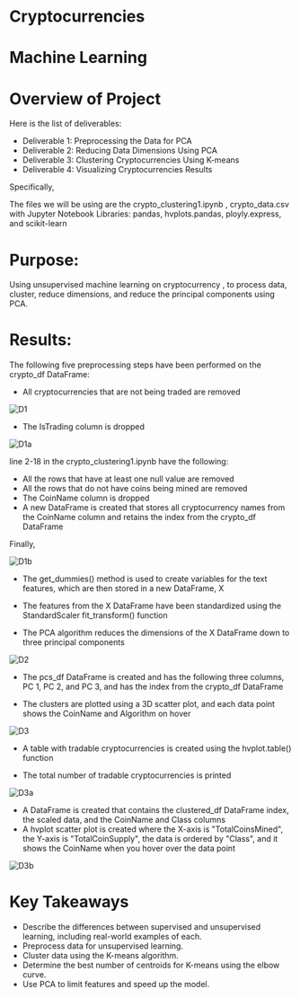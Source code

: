 # Cryptocurrencies
 
# Machine Learning

# Overview of Project

Here is the list of deliverables:

- Deliverable 1: Preprocessing the Data for PCA
- Deliverable 2: Reducing Data Dimensions Using PCA
- Deliverable 3: Clustering Cryptocurrencies Using K-means
- Deliverable 4: Visualizing Cryptocurrencies Results


Specifically,

The files we will be using are the crypto_clustering1.ipynb , crypto_data.csv with Jupyter Notebook Libraries: pandas, hvplots.pandas, ployly.express, and scikit-learn 

# Purpose:
Using unsupervised machine learning on cryptocurrency , to process data, cluster, reduce dimensions, and reduce the principal components using PCA. 

# Results:

The following five preprocessing steps have been performed on the crypto_df DataFrame:

- All cryptocurrencies that are not being traded are removed

![D1](https://github.com/735713038455163/Cryptocurrencies/blob/master/Pictures/D1.PNG)

- The IsTrading column is dropped

![D1a](https://github.com/735713038455163/Cryptocurrencies/blob/master/Pictures/D1a.PNG)

line 2-18 in the crypto_clustering1.ipynb have the following:
- All the rows that have at least one null value are removed 
- All the rows that do not have coins being mined are removed 
- The CoinName column is dropped
- A new DataFrame is created that stores all cryptocurrency names from the CoinName column and retains the index from the crypto_df DataFrame

Finally,

![D1b](https://github.com/735713038455163/Cryptocurrencies/blob/master/Pictures/D1b.PNG)

- The get_dummies() method is used to create variables for the text features, which are then stored in a new DataFrame, X 
- The features from the X DataFrame have been standardized using the StandardScaler fit_transform() function 


- The PCA algorithm reduces the dimensions of the X DataFrame down to three principal components
 
![D2](https://github.com/735713038455163/Cryptocurrencies/blob/master/Pictures/D2.PNG)

- The pcs_df DataFrame is created and has the following three columns, PC 1, PC 2, and PC 3, and has the index from the crypto_df DataFrame 


- The clusters are plotted using a 3D scatter plot, and each data point shows the CoinName and Algorithm on hover
 
![D3](https://github.com/735713038455163/Cryptocurrencies/blob/master/Pictures/D3.PNG)

- A table with tradable cryptocurrencies is created using the hvplot.table() function 

- The total number of tradable cryptocurrencies is printed 

![D3a](https://github.com/735713038455163/Cryptocurrencies/blob/master/Pictures/D3a.PNG)

- A DataFrame is created that contains the clustered_df DataFrame index, the scaled data, and the CoinName and Class columns 
- A hvplot scatter plot is created where the X-axis is "TotalCoinsMined", the Y-axis is "TotalCoinSupply", the data is ordered by "Class", and it shows the CoinName when you hover over the data point

![D3b](https://github.com/735713038455163/Cryptocurrencies/blob/master/Pictures/D3b.PNG)


# Key Takeaways
- Describe the differences between supervised and unsupervised learning, including real-world examples of each.
- Preprocess data for unsupervised learning.
- Cluster data using the K-means algorithm.
- Determine the best number of centroids for K-means using the elbow curve.
- Use PCA to limit features and speed up the model.
